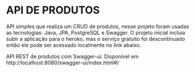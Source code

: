 # API DE PRODUTOS 

API simples que realiza um CRUD de produtos, nesse projeto foram usadas as tecnologias: Java, JPA, PostgreSQL e Swagger.
O projeto inicial incluia subir a aplicação para o heroko, mas o serviço gratuito foi descontinuado então ele pode ser acessado
localmente no link abaixo.

API REST de produtos com Swagger-ui. Disponível em http://localhost:8080/swagger-ui/index.html#/


